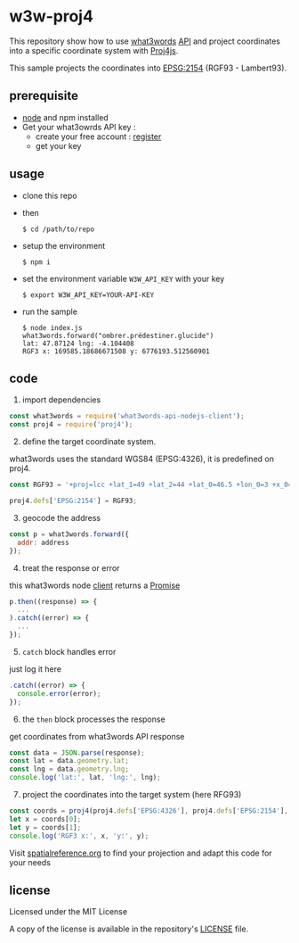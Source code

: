 # w3w-proj4

This repository show how to use [what3words](https://what3words.com) [API](https://what3words.com/api) and project coordinates into a specific coordinate system with [Proj4js](http://proj4js.org/).

This sample projects the coordinates into [EPSG:2154](http://spatialreference.org/ref/epsg/2154/) (RGF93 - Lambert93).

## prerequisite
  - [node](https://nodejs.org/en/) and npm installed
  - Get your what3owrds API key :
    - create your free account : [register](https://accounts.what3words.com/)
    - get your key

## usage
  - clone this repo

  - then

    `$ cd /path/to/repo`

  - setup the environment

    `$ npm i`

  - set the environment variable `W3W_API_KEY` with your key

    `$ export W3W_API_KEY=YOUR-API-KEY`

  - run the sample

    ```shell
    $ node index.js
    what3words.forward("ombrer.prédestiner.glucide")
    lat: 47.87124 lng: -4.104408
    RGF3 x: 169585.18686671508 y: 6776193.512560901
    ```

## code

1.  import dependencies

  ```javascript
  const what3words = require('what3words-api-nodejs-client');
  const proj4 = require('proj4');

  ```

2. define the target coordinate system.

  what3words uses the standard WGS84 (EPSG:4326), it is predefined on proj4.

  ```javascript
  const RGF93 = '+proj=lcc +lat_1=49 +lat_2=44 +lat_0=46.5 +lon_0=3 +x_0=700000 +y_0=6600000 +ellps=GRS80 +towgs84=0,0,0,0,0,0,0 +units=m +no_defs';

  proj4.defs['EPSG:2154'] = RGF93;
  ```

3. geocode the address

  ```javascript
  const p = what3words.forward({
    addr: address
  });
  ```

4. treat the response or error

  this what3words node [client](https://www.npmjs.com/package/what3words-api-nodejs-client) returns a [Promise](https://developer.mozilla.org/en-US/docs/Web/JavaScript/Reference/Global_Objects/Promise)
  ```javascript
  p.then((response) => {    
    ...
  ).catch((error) => {
    ...
  });
  ```

5. `catch` block handles error

just log it here
  ```javascript
  .catch((error) => {
    console.error(error);
  });
  ```

6. the `then` block processes the response
  
get coordinates from what3words API response
  ```javascript
  const data = JSON.parse(response);
  const lat = data.geometry.lat;
  const lng = data.geometry.lng;
  console.log('lat:', lat, 'lng:', lng);
  ```

7. project the coordinates into the target system (here RFG93)

  ```javascript
  const coords = proj4(proj4.defs['EPSG:4326'], proj4.defs['EPSG:2154'], [lng, lat]);
  let x = coords[0];
  let y = coords[1];
  console.log('RGF3 x:', x, 'y:', y);
  ```

Visit [spatialreference.org](http://spatialreference.org/) to find your projection and adapt this code for your needs

## license

Licensed under the MIT License

A copy of the license is available in the repository's [LICENSE](LICENSE.md) file.
